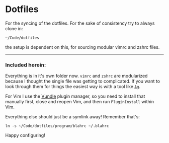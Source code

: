 # Dotfiles

For the syncing of the dotfiles. For the sake of consistency try to always clone in:

`~/Code/dotfiles`

the setup is dependent on this, for sourcing modular vimrc and zshrc files.



------------------

### Included herein:

Everything is in it's own folder now. `vimrc` and `zshrc` are modularized
because I thought the single file was getting to complicated. If you want to
look through them for things the easiest way is with a tool like 
[`Ag`](https://github.com/ggreer/the_silver_searcher).

For Vim I use the [Vundle](https://github.com/gmarik/Vundle.vim) plugin
manager, so you need to install that manually first, close and reopen Vim,
and then run `PluginInstall` within Vim.

Everything else should just be a symlink away! Remember that's:

    ln -s ~/Code/dotfiles/program/blahrc ~/.blahrc

Happy configuring!
